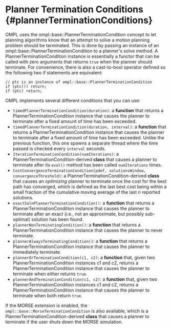 # Planner Termination Conditions {#plannerTerminationConditions}

OMPL uses the ompl::base::PlannerTerminationCondition concept to let planning algorithms know that an attempt to solve a motion planning problem should be terminated. This is done by passing an instance of an ompl::base::PlannerTerminationCondition to a planner's solve method. A PlannerTerminationCondition instance is essentially a functor that can be called with zero arguments that returns `true` when the planner should terminate. For convenience, there is also a cast-to-bool operator defined so the following two if statements are equivalent:

~~~{.cpp}
// ptc is an instance of ompl::base::PlannerTerminationCondition
if (ptc()) return;
if (ptc) return;
~~~

OMPL implements several different conditions that you can use:

- `timedPlannerTerminationCondition(duration)`: a **function** that returns a PlannerTerminationCondition instance that causes the planner to terminate after a fixed amount of time has been exceeded.
- `timedPlannerTerminationCondition(duration, interval)`: a **function** that returns a PlannerTerminationCondition instance that causes the planner to terminate after a fixed amount of time has been exceeded. Unlike the previous function, this one spawns a separate thread where the time passed is checked every `interval` seconds. 
- `IterationTerminationCondition(numIterations)`: a PlannerTerminationCondition-derived **class** that causes a planner to terminate after its `eval()` method has been called `numIterations` times.
- `CostConvergenceTerminationCondition(pdef, solutionsWindow, convergenceThreshold)`: a PlannerTerminationCondition-derived **class** that causes an *optimizing* planner  to terminate once the cost for the best path has converged, which is defined as the last best cost being within a small fraction of the cumulative moving average of the last _n_ reported solutions.
- `exactSolnPlannerTerminationCondition()`: a **function** that returns a PlannerTerminationCondition instance that causes the planner to terminate after an exact (i.e., not an approximate, but possibly sub-optimal) solution has been found.
- `plannerNonTerminatingCondition()`: a **function** that returns a PlannerTerminationCondition instance that causes the planner to never terminate.
- `plannerAlwaysTerminatingCondition()`: a **function** that returns a PlannerTerminationCondition instance that causes the planner to immediately terminate.
- `plannerOrTerminationCondition(c1, c2)`: a **function** that, given two PlannerTerminationCondition instances c1 and c2, returns a PlannerTerminationCondition instance that causes the planner to terminate when either returns `true`.
- `plannerAndTerminationCondition(c1, c2)`: a **function** that, given two PlannerTerminationCondition instances c1 and c2, returns a PlannerTerminationCondition instance that causes the planner to terminate when both return `true`.

If the MORSE extension is enabled, the `ompl::base::MorseTerminationCondition` is also available, which is a PlannerTerminationCondition-derived **class** that causes a planner to terminate if the user shuts down the MORSE simulation.
